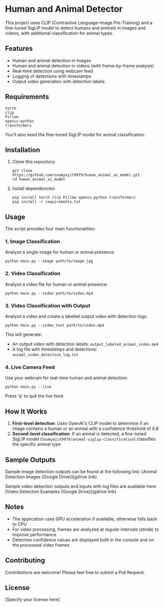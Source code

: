 # Human and Animal Detector

This project uses CLIP (Contrastive Language-Image Pre-Training) and a fine-tuned SigLIP model to detect humans and animals in images and videos, with additional classification for animal types.

## Features

- Human and animal detection in images
- Human and animal detection in videos (with frame-by-frame analysis)
- Real-time detection using webcam feed
- Logging of detections with timestamps
- Output video generation with detection labels

## Requirements

```
torch
clip
Pillow
opencv-python
transformers
```

You'll also need the fine-tuned SigLIP model for animal classification.

## Installation

1. Clone this repository:
   ```
   git clone https://github.com/soumyajit9979/human_animal_ai_model.git
   cd human_animal_ai_model
   ```

2. Install dependencies:
   ```
   pip install torch clip Pillow opencv-python transformers
   pip install -r requirements.txt
   ```


## Usage

The script provides four main functionalities:

### 1. Image Classification

Analyze a single image for human or animal presence:

```
python main.py --image path/to/image.jpg
```

### 2. Video Classification

Analyze a video file for human or animal presence:

```
python main.py --video path/to/video.mp4
```

### 3. Video Classification with Output

Analyze a video and create a labeled output video with detection logs:

```
python main.py --video_test path/to/video.mp4
```

This will generate:
- An output video with detection labels: `output_labeled_animal_video.mp4`
- A log file with timestamps and detections: `animal_video_detection_log.txt`

### 4. Live Camera Feed

Use your webcam for real-time human and animal detection:

```
python main.py --live
```

Press 'q' to quit the live feed.

## How It Works

1. **First-level detection**: Uses OpenAI's CLIP model to determine if an image contains a human or an animal with a confidence threshold of 0.8
2. **Second-level classification**: If an animal is detected, a fine-tuned SigLIP model (`Soumyajit9979/animal-siglip-classification`) classifies the specific animal type

## Sample Outputs

Sample image detection outputs can be found at the following link:
[Animal Detection Images (Google Drive)](gdrive link)

Sample video detection outputs and inputs with log files are available here:
[Video Detection Examples (Google Drive)](gdrive link)

## Notes

- The application uses GPU acceleration if available, otherwise falls back to CPU
- For video processing, frames are analyzed at regular intervals (stride) to improve performance
- Detection confidence values are displayed both in the console and on the processed video frames

## Contributing

Contributions are welcome! Please feel free to submit a Pull Request.

## License

[Specify your license here]
